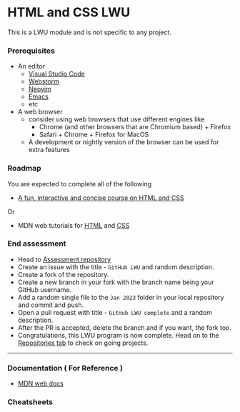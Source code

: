 # HTML and CSS LWU

This is a LWU module and is not specific to any project.

### Prerequisites

- An editor
  - [Visual Studio Code](https://code.visualstudio.com/)
  - [Webstorm](https://www.jetbrains.com/webstorm/)
  - [Neovim](https://neovim.io/)
  - [Emacs](https://www.gnu.org/software/emacs/)
  - etc
- A web browser
  - consider using web browsers that use different engines like
    - Chrome (and other browsers that are Chromium based) + Firefox
    - Safari + Chrome + Firefox for MacOS
  - A development or nightly version of the browser can be used for extra features

### Roadmap

You are expected to complete all of the following

- [A fun, interactive and concise course on HTML and CSS](https://www.internetingishard.com/html-and-css/)

Or

- MDN web tutorials for [HTML](https://developer.mozilla.org/en-US/docs/Learn/HTML) and [CSS](https://developer.mozilla.org/en-US/docs/Learn/CSS)

### End assessment

- Head to [Assessment repository](https://github.com/Manipal-OSF/GitHub-LWU)
- Create an issue with the title - `GitHub LWU` and random description.
- Create a fork of the repository.
- Create a new branch in your fork with the branch name being your GitHub username.
- Add a random single file to the `Jan 2023` folder in your local repository and commit and push.
- Open a pull request with title - `GitHub LWU complete` and a random description.
- After the PR is accepted, delete the branch and if you want, the fork too.
- Congratulations, this LWU program is now complete. Head on to the [Repositories tab](https://github.com/orgs/Manipal-OSF/repositories) to check on going projects.

---

### Documentation ( For Reference )

- [MDN web docs](https://developer.mozilla.org/en-US/)

### Cheatsheets
